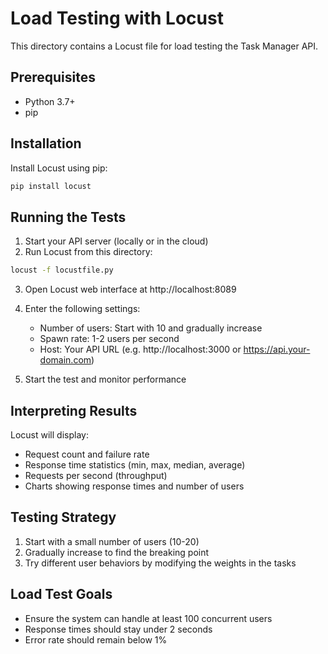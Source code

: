 # Load Testing with Locust

This directory contains a Locust file for load testing the Task Manager API.

## Prerequisites

- Python 3.7+
- pip

## Installation

Install Locust using pip:

```bash
pip install locust
```

## Running the Tests

1. Start your API server (locally or in the cloud)
2. Run Locust from this directory:

```bash
locust -f locustfile.py
```

3. Open Locust web interface at http://localhost:8089
4. Enter the following settings:
   - Number of users: Start with 10 and gradually increase
   - Spawn rate: 1-2 users per second
   - Host: Your API URL (e.g. http://localhost:3000 or https://api.your-domain.com)

5. Start the test and monitor performance

## Interpreting Results

Locust will display:

- Request count and failure rate
- Response time statistics (min, max, median, average)
- Requests per second (throughput)
- Charts showing response times and number of users

## Testing Strategy

1. Start with a small number of users (10-20)
2. Gradually increase to find the breaking point
3. Try different user behaviors by modifying the weights in the tasks

## Load Test Goals

- Ensure the system can handle at least 100 concurrent users
- Response times should stay under 2 seconds
- Error rate should remain below 1% 